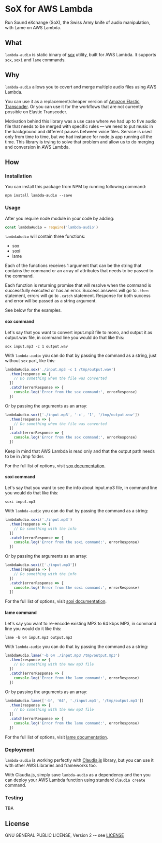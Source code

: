 # SoX for AWS Lambda

Run Sound eXchange (SoX), the Swiss Army knife of audio manipulation, with Lame on AWS Lambda.

## What

`lambda-audio` is static binary of [sox](http://sox.sourceforge.net) utility, built for AWS Lambda. It supports `sox`, `soxi` and `lame` commands.

## Why

`lambda-audio` allows you to covert and merge multiple audio files using AWS Lambda.

You can use it as a replacement/cheaper version of [Amazon Elastic Transcoder](https://aws.amazon.com/elastictranscoder/). Or you can use it for the workflows that are not currently possible on Elastic Transcoder.

Motivation behind this library was a use case where we had up to five audio file that needs to be merged with specific rules — we need to put music in the background and different pauses between voice files. Service is used only from time to time, but we had instance for node.js app running all the time. This library is trying to solve that problem and allow us to do merging and conversion in AWS Lambda.

## How

### Installation

You can install this package from NPM by running following command:

```shell
npm install lambda-audio --save
```

### Usage

After you require node module in your code by adding:

```javascript
const lambdaAudio = require('lambda-audio')
```

`lambdaAudio` will contain three functions:

- sox
- soxi
- lame

Each of the functions receives 1 argument that can be the string that contains the command or an array of attributes that needs to be passed to the command.

Each function is returning promise that will resolve when the command is successfully executed or has an error. Success answers will go to `.then` statement, errors will go to `.catch` statement. Response for both success and error will be passed as a string argument.

See below for the examples.

#### sox command

Let's say that you want to convert input.mp3 file to mono, and output it as output.wav file, in command line you would do that like this:

```shell
sox input.mp3 -c 1 output.wav
```

With `lambda-audio` you can do that by passing the command as a string, just without `sox`	part, like this:

```javascript
lambdaAudio.sox('./input.mp3 -c 1 /tmp/output.wav')
  .then(response => {
    // Do something when the file was converted
  })
  .catch(errorResponse => {
    console.log('Error from the sox command:', errorResponse)
  })
```

Or by passing the arguments as an array:

```javascript
lambdaAudio.sox(['./input.mp3', '-c', '1', '/tmp/output.wav'])
  .then(response => {
    // Do something when the file was converted
  })
  .catch(errorResponse => {
    console.log('Error from the sox command:', errorResponse)
  })
```

Keep in mind that AWS Lambda is read only and that the output path needs to be in /tmp folder.

For the full list of options, visit [sox documentation](http://sox.sourceforge.net/soxformat.html).

#### soxi command

Let's say that you want to see the info about input.mp3 file, in command line you would do that like this:

```shell
soxi input.mp3
```

With `lambda-audio` you can do that by passing the command as a string:

```javascript
lambdaAudio.soxi('./input.mp3')
  .then(response => {
    // Do something with the info
  })
  .catch(errorResponse => {
    console.log('Error from the soxi command:', errorResponse)
  })
```

Or by passing the arguments as an array:

```javascript
lambdaAudio.soxi(['./input.mp3'])
  .then(response => {
    // Do something with the info
  })
  .catch(errorResponse => {
    console.log('Error from the soxi command:', errorResponse)
  })
```

For the full list of options, visit [soxi documentation](http://sox.sourceforge.net/soxi.html).

#### lame command

Let's say you want to re-encode existing MP3 to 64 kbps MP3, in command line you would do it like this:

```shell
lame -b 64 input.mp3 output.mp3
```

With `lambda-audio` you can do that by passing the command as a string:

```javascript
lambdaAudio.lame('-b 64 ./input.mp3 /tmp/output.mp3')
  .then(response => {
    // Do something with the new mp3 file
  })
  .catch(errorResponse => {
    console.log('Error from the lame command:', errorResponse)
  })
```

Or by passing the arguments as an array:

```javascript
lambdaAudio.lame(['-b', '64', './input.mp3', '/tmp/output.mp3'])
  .then(response => {
    // Do something with the new mp3 file
  })
  .catch(errorResponse => {
    console.log('Error from the lame command:', errorResponse)
  })
```

For the full list of options, visit [lame documentation](http://lame.cvs.sourceforge.net/viewvc/lame/lame/USAGE).

### Deployment

`lambda-audio` is working perfectly with [Claudia.js](https://claudiajs.com) library, but you can use it with other AWS Libraries and frameworks too.

With Claudia.js, simply save `lambda-audio` as a dependency and then you can deploy your AWS Lambda function using standard `claudia create` command.

### Testing

TBA

## License

GNU GENERAL PUBLIC LICENSE, Version 2 -- see [LICENSE](LICENSE)
